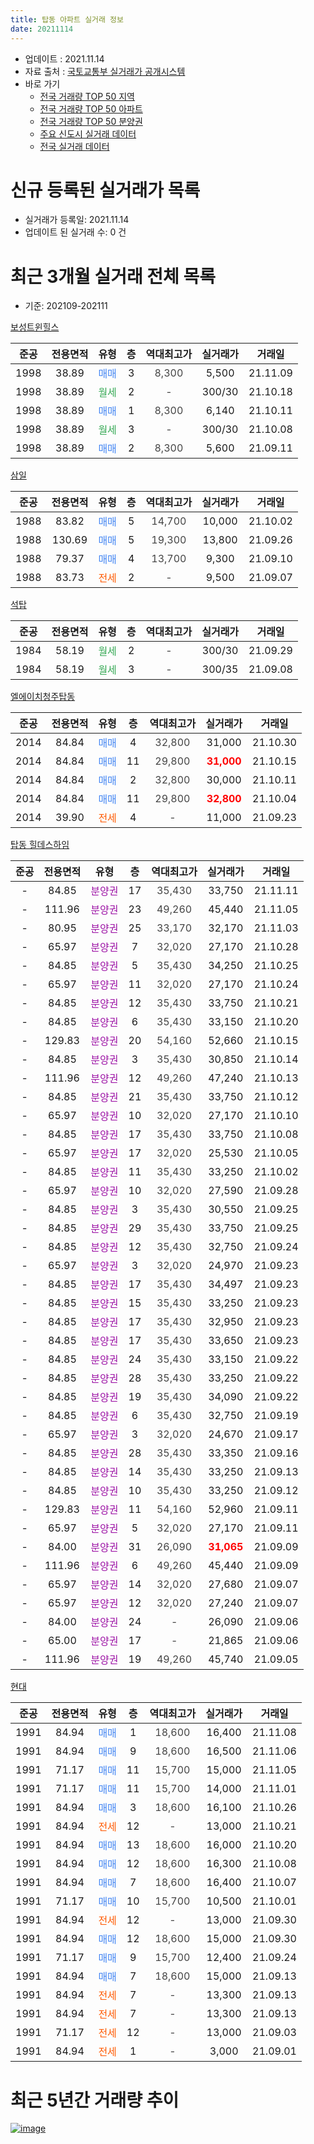 ```yaml
---
title: 탑동 아파트 실거래 정보
date: 20211114
---
```


* 업데이트 : 2021.11.14
* 자료 출처 : [국토교통부 실거래가 공개시스템](http://rt.molit.go.kr)
* 바로 가기
    * [전국 거래량 TOP 50 지역](https://apt-info.github.io/apt-trade-info/tr)
    * [전국 거래량 TOP 50 아파트](https://apt-info.github.io/apt-trade-info/ta)
    * [전국 거래량 TOP 50 분양권](https://apt-info.github.io/apt-trade-info/tb)
    * [주요 신도시 실거래 데이터](https://apt-info.github.io/apt-trade-info/newtown)
    * [전국 실거래 데이터](https://apt-info.github.io/apt-trade-info/all)



<script async src="https://pagead2.googlesyndication.com/pagead/js/adsbygoogle.js"></script>
<!-- 기본광고 -->
<ins class="adsbygoogle"
     style="display:block"
     data-ad-client="ca-pub-1142216861245946"
     data-ad-slot="4805727019"
     data-ad-format="auto"
     data-full-width-responsive="true"></ins>
<script>
     (adsbygoogle = window.adsbygoogle || []).push({});
</script>


# 신규 등록된 실거래가 목록

* 실거래가 등록일: 2021.11.14
* 업데이트 된 실거래 수: 0 건




<script async src="https://pagead2.googlesyndication.com/pagead/js/adsbygoogle.js"></script>
<!-- 기본광고 -->
<ins class="adsbygoogle"
     style="display:block"
     data-ad-client="ca-pub-1142216861245946"
     data-ad-slot="4805727019"
     data-ad-format="auto"
     data-full-width-responsive="true"></ins>
<script>
     (adsbygoogle = window.adsbygoogle || []).push({});
</script>


# 최근 3개월 실거래 전체 목록
* 기준: 202109-202111


[보성트윈힐스](https://search.naver.com/search.naver?query=%EB%B3%B4%EC%84%B1%ED%8A%B8%EC%9C%88%ED%9E%90%EC%8A%A4)

|준공|전용면적|유형|층|역대최고가|실거래가|거래일|
|:---:|:---:|:---:|:---:|:---:|:---:|:---:|
|1998|38.89|<span style="color:#4285F3">매매</span>|3|<span style="color:#444444">8,300</span>|5,500|21.11.09|
|1998|38.89|<span style="color:#34A853">월세</span>|2|<span style="color:#444444">-</span>|300/30|21.10.18|
|1998|38.89|<span style="color:#4285F3">매매</span>|1|<span style="color:#444444">8,300</span>|6,140|21.10.11|
|1998|38.89|<span style="color:#34A853">월세</span>|3|<span style="color:#444444">-</span>|300/30|21.10.08|
|1998|38.89|<span style="color:#4285F3">매매</span>|2|<span style="color:#444444">8,300</span>|5,600|21.09.11|

[삼일](https://search.naver.com/search.naver?query=%EC%82%BC%EC%9D%BC)

|준공|전용면적|유형|층|역대최고가|실거래가|거래일|
|:---:|:---:|:---:|:---:|:---:|:---:|:---:|
|1988|83.82|<span style="color:#4285F3">매매</span>|5|<span style="color:#444444">14,700</span>|10,000|21.10.02|
|1988|130.69|<span style="color:#4285F3">매매</span>|5|<span style="color:#444444">19,300</span>|13,800|21.09.26|
|1988|79.37|<span style="color:#4285F3">매매</span>|4|<span style="color:#444444">13,700</span>|9,300|21.09.10|
|1988|83.73|<span style="color:#FF5A00">전세</span>|2|<span style="color:#444444">-</span>|9,500|21.09.07|

[석탑](https://search.naver.com/search.naver?query=%EC%84%9D%ED%83%91)

|준공|전용면적|유형|층|역대최고가|실거래가|거래일|
|:---:|:---:|:---:|:---:|:---:|:---:|:---:|
|1984|58.19|<span style="color:#34A853">월세</span>|2|<span style="color:#444444">-</span>|300/30|21.09.29|
|1984|58.19|<span style="color:#34A853">월세</span>|3|<span style="color:#444444">-</span>|300/35|21.09.08|

[엘에이치청주탑동](https://search.naver.com/search.naver?query=%EC%97%98%EC%97%90%EC%9D%B4%EC%B9%98%EC%B2%AD%EC%A3%BC%ED%83%91%EB%8F%99)

|준공|전용면적|유형|층|역대최고가|실거래가|거래일|
|:---:|:---:|:---:|:---:|:---:|:---:|:---:|
|2014|84.84|<span style="color:#4285F3">매매</span>|4|<span style="color:#444444">32,800</span>|31,000|21.10.30|
|2014|84.84|<span style="color:#4285F3">매매</span>|11|<span style="color:#444444">29,800</span>|<b><span style="color:#FF0000">31,000</span></b>|21.10.15|
|2014|84.84|<span style="color:#4285F3">매매</span>|2|<span style="color:#444444">32,800</span>|30,000|21.10.11|
|2014|84.84|<span style="color:#4285F3">매매</span>|11|<span style="color:#444444">29,800</span>|<b><span style="color:#FF0000">32,800</span></b>|21.10.04|
|2014|39.90|<span style="color:#FF5A00">전세</span>|4|<span style="color:#444444">-</span>|11,000|21.09.23|

[탑동 힐데스하임](https://search.naver.com/search.naver?query=%ED%83%91%EB%8F%99+%ED%9E%90%EB%8D%B0%EC%8A%A4%ED%95%98%EC%9E%84)

|준공|전용면적|유형|층|역대최고가|실거래가|거래일|
|:---:|:---:|:---:|:---:|:---:|:---:|:---:|
|-|84.85|<span style="color:#9C11A5">분양권</span>|17|<span style="color:#444444">35,430</span>|33,750|21.11.11|
|-|111.96|<span style="color:#9C11A5">분양권</span>|23|<span style="color:#444444">49,260</span>|45,440|21.11.05|
|-|80.95|<span style="color:#9C11A5">분양권</span>|25|<span style="color:#444444">33,170</span>|32,170|21.11.03|
|-|65.97|<span style="color:#9C11A5">분양권</span>|7|<span style="color:#444444">32,020</span>|27,170|21.10.28|
|-|84.85|<span style="color:#9C11A5">분양권</span>|5|<span style="color:#444444">35,430</span>|34,250|21.10.25|
|-|65.97|<span style="color:#9C11A5">분양권</span>|11|<span style="color:#444444">32,020</span>|27,170|21.10.24|
|-|84.85|<span style="color:#9C11A5">분양권</span>|12|<span style="color:#444444">35,430</span>|33,750|21.10.21|
|-|84.85|<span style="color:#9C11A5">분양권</span>|6|<span style="color:#444444">35,430</span>|33,150|21.10.20|
|-|129.83|<span style="color:#9C11A5">분양권</span>|20|<span style="color:#444444">54,160</span>|52,660|21.10.15|
|-|84.85|<span style="color:#9C11A5">분양권</span>|3|<span style="color:#444444">35,430</span>|30,850|21.10.14|
|-|111.96|<span style="color:#9C11A5">분양권</span>|12|<span style="color:#444444">49,260</span>|47,240|21.10.13|
|-|84.85|<span style="color:#9C11A5">분양권</span>|21|<span style="color:#444444">35,430</span>|33,750|21.10.12|
|-|65.97|<span style="color:#9C11A5">분양권</span>|10|<span style="color:#444444">32,020</span>|27,170|21.10.10|
|-|84.85|<span style="color:#9C11A5">분양권</span>|17|<span style="color:#444444">35,430</span>|33,750|21.10.08|
|-|65.97|<span style="color:#9C11A5">분양권</span>|17|<span style="color:#444444">32,020</span>|25,530|21.10.05|
|-|84.85|<span style="color:#9C11A5">분양권</span>|11|<span style="color:#444444">35,430</span>|33,250|21.10.02|
|-|65.97|<span style="color:#9C11A5">분양권</span>|10|<span style="color:#444444">32,020</span>|27,590|21.09.28|
|-|84.85|<span style="color:#9C11A5">분양권</span>|3|<span style="color:#444444">35,430</span>|30,550|21.09.25|
|-|84.85|<span style="color:#9C11A5">분양권</span>|29|<span style="color:#444444">35,430</span>|33,750|21.09.25|
|-|84.85|<span style="color:#9C11A5">분양권</span>|12|<span style="color:#444444">35,430</span>|32,750|21.09.24|
|-|65.97|<span style="color:#9C11A5">분양권</span>|3|<span style="color:#444444">32,020</span>|24,970|21.09.23|
|-|84.85|<span style="color:#9C11A5">분양권</span>|17|<span style="color:#444444">35,430</span>|34,497|21.09.23|
|-|84.85|<span style="color:#9C11A5">분양권</span>|15|<span style="color:#444444">35,430</span>|33,250|21.09.23|
|-|84.85|<span style="color:#9C11A5">분양권</span>|17|<span style="color:#444444">35,430</span>|32,950|21.09.23|
|-|84.85|<span style="color:#9C11A5">분양권</span>|17|<span style="color:#444444">35,430</span>|33,650|21.09.23|
|-|84.85|<span style="color:#9C11A5">분양권</span>|24|<span style="color:#444444">35,430</span>|33,150|21.09.22|
|-|84.85|<span style="color:#9C11A5">분양권</span>|28|<span style="color:#444444">35,430</span>|33,250|21.09.22|
|-|84.85|<span style="color:#9C11A5">분양권</span>|19|<span style="color:#444444">35,430</span>|34,090|21.09.22|
|-|84.85|<span style="color:#9C11A5">분양권</span>|6|<span style="color:#444444">35,430</span>|32,750|21.09.19|
|-|65.97|<span style="color:#9C11A5">분양권</span>|3|<span style="color:#444444">32,020</span>|24,670|21.09.17|
|-|84.85|<span style="color:#9C11A5">분양권</span>|28|<span style="color:#444444">35,430</span>|33,350|21.09.16|
|-|84.85|<span style="color:#9C11A5">분양권</span>|14|<span style="color:#444444">35,430</span>|33,250|21.09.13|
|-|84.85|<span style="color:#9C11A5">분양권</span>|10|<span style="color:#444444">35,430</span>|33,250|21.09.12|
|-|129.83|<span style="color:#9C11A5">분양권</span>|11|<span style="color:#444444">54,160</span>|52,960|21.09.11|
|-|65.97|<span style="color:#9C11A5">분양권</span>|5|<span style="color:#444444">32,020</span>|27,170|21.09.11|
|-|84.00|<span style="color:#9C11A5">분양권</span>|31|<span style="color:#444444">26,090</span>|<b><span style="color:#FF0000">31,065</span></b>|21.09.09|
|-|111.96|<span style="color:#9C11A5">분양권</span>|6|<span style="color:#444444">49,260</span>|45,440|21.09.09|
|-|65.97|<span style="color:#9C11A5">분양권</span>|14|<span style="color:#444444">32,020</span>|27,680|21.09.07|
|-|65.97|<span style="color:#9C11A5">분양권</span>|12|<span style="color:#444444">32,020</span>|27,240|21.09.07|
|-|84.00|<span style="color:#9C11A5">분양권</span>|24|<span style="color:#444444">-</span>|26,090|21.09.06|
|-|65.00|<span style="color:#9C11A5">분양권</span>|17|<span style="color:#444444">-</span>|21,865|21.09.06|
|-|111.96|<span style="color:#9C11A5">분양권</span>|19|<span style="color:#444444">49,260</span>|45,740|21.09.05|


<script async src="https://pagead2.googlesyndication.com/pagead/js/adsbygoogle.js"></script>
<!-- 기본광고 -->
<ins class="adsbygoogle"
     style="display:block"
     data-ad-client="ca-pub-1142216861245946"
     data-ad-slot="4805727019"
     data-ad-format="auto"
     data-full-width-responsive="true"></ins>
<script>
     (adsbygoogle = window.adsbygoogle || []).push({});
</script>


[현대](https://search.naver.com/search.naver?query=%ED%98%84%EB%8C%80)

|준공|전용면적|유형|층|역대최고가|실거래가|거래일|
|:---:|:---:|:---:|:---:|:---:|:---:|:---:|
|1991|84.94|<span style="color:#4285F3">매매</span>|1|<span style="color:#444444">18,600</span>|16,400|21.11.08|
|1991|84.94|<span style="color:#4285F3">매매</span>|9|<span style="color:#444444">18,600</span>|16,500|21.11.06|
|1991|71.17|<span style="color:#4285F3">매매</span>|11|<span style="color:#444444">15,700</span>|15,000|21.11.05|
|1991|71.17|<span style="color:#4285F3">매매</span>|11|<span style="color:#444444">15,700</span>|14,000|21.11.01|
|1991|84.94|<span style="color:#4285F3">매매</span>|3|<span style="color:#444444">18,600</span>|16,100|21.10.26|
|1991|84.94|<span style="color:#FF5A00">전세</span>|12|<span style="color:#444444">-</span>|13,000|21.10.21|
|1991|84.94|<span style="color:#4285F3">매매</span>|13|<span style="color:#444444">18,600</span>|16,000|21.10.20|
|1991|84.94|<span style="color:#4285F3">매매</span>|12|<span style="color:#444444">18,600</span>|16,300|21.10.08|
|1991|84.94|<span style="color:#4285F3">매매</span>|7|<span style="color:#444444">18,600</span>|16,400|21.10.07|
|1991|71.17|<span style="color:#4285F3">매매</span>|10|<span style="color:#444444">15,700</span>|10,500|21.10.01|
|1991|84.94|<span style="color:#FF5A00">전세</span>|12|<span style="color:#444444">-</span>|13,000|21.09.30|
|1991|84.94|<span style="color:#4285F3">매매</span>|12|<span style="color:#444444">18,600</span>|15,000|21.09.30|
|1991|71.17|<span style="color:#4285F3">매매</span>|9|<span style="color:#444444">15,700</span>|12,400|21.09.24|
|1991|84.94|<span style="color:#4285F3">매매</span>|7|<span style="color:#444444">18,600</span>|15,000|21.09.13|
|1991|84.94|<span style="color:#FF5A00">전세</span>|7|<span style="color:#444444">-</span>|13,300|21.09.13|
|1991|84.94|<span style="color:#FF5A00">전세</span>|7|<span style="color:#444444">-</span>|13,300|21.09.13|
|1991|71.17|<span style="color:#FF5A00">전세</span>|12|<span style="color:#444444">-</span>|13,000|21.09.03|
|1991|84.94|<span style="color:#FF5A00">전세</span>|1|<span style="color:#444444">-</span>|3,000|21.09.01|



<script async src="https://pagead2.googlesyndication.com/pagead/js/adsbygoogle.js"></script>
<!-- 기본광고 -->
<ins class="adsbygoogle"
     style="display:block"
     data-ad-client="ca-pub-1142216861245946"
     data-ad-slot="4805727019"
     data-ad-format="auto"
     data-full-width-responsive="true"></ins>
<script>
     (adsbygoogle = window.adsbygoogle || []).push({});
</script>


# 최근 5년간 거래량 추이


<div style="width:100%;">
    <canvas id="deal_progress" height="200"></canvas>
</div>

<script>
new Chart(document.getElementById("deal_progress"), {
    type: 'line',
    data: {
        labels: ['16.01','16.02','16.03','16.04','16.05','16.06','16.07','16.08','16.09','16.10','16.11','16.12','17.01','17.02','17.03','17.04','17.05','17.06','17.07','17.08','17.09','17.10','17.11','17.12','18.01','18.02','18.03','18.04','18.05','18.06','18.07','18.08','18.09','18.10','18.11','18.12','19.01','19.02','19.03','19.04','19.05','19.06','19.07','19.08','19.09','19.10','19.11','19.12','20.01','20.02','20.03','20.04','20.05','20.06','20.07','20.08','20.09','20.10','20.11','20.12','21.01','21.02','21.03','21.04','21.05','21.06','21.07','21.08','21.09','21.10','21.11'],
        datasets: [{
            label: '매매/분양권',
            data: [3,2,4,8,5,3,6,5,7,6,5,1,4,4,5,4,10,3,4,4,3,3,5,8,5,3,11,6,3,3,4,2,5,3,3,1,2,1,7,4,2,4,4,4,7,8,5,6,8,7,3,561,380,121,43,16,11,19,64,30,17,20,36,37,42,38,26,33,32,24,8],
            borderColor: "rgba(66, 133, 243, 1)",
            backgroundColor: "rgba(66, 133, 243, 0.05)",
            borderWidth: 1,
            pointRadius: 0,
            fill: false,
            lineTension: 0
        },{
            label: '전/월세',
            data: [3,4,5,15,1,4,4,1,3,4,4,2,1,3,6,3,3,2,0,2,6,2,2,4,4,5,8,8,4,1,3,5,3,10,4,4,8,1,3,7,7,3,0,2,1,5,1,1,3,4,7,3,5,3,2,3,3,3,5,3,7,5,5,13,9,4,3,6,9,3,0],
            borderColor: "rgba(255, 90, 0, 1)",
            backgroundColor: "rgba(255, 90, 0, 0.05)",
            borderWidth: 1,
            pointRadius: 0,
            fill: false,
            lineTension: 0
        },{
            label: '합계',
            data: [6,6,9,23,6,7,10,6,10,10,9,3,5,7,11,7,13,5,4,6,9,5,7,12,9,8,19,14,7,4,7,7,8,13,7,5,10,2,10,11,9,7,4,6,8,13,6,7,11,11,10,564,385,124,45,19,14,22,69,33,24,25,41,50,51,42,29,39,41,27,8],
            borderColor: "rgba(0, 0, 0, 1)",
            backgroundColor: "rgba(0, 0, 0, 0.03)",
            borderWidth: 0.1,
            pointRadius: 0,
            fill: true,
            lineTension: 0
        }
        ]
    },
    options: {
        responsive: true,
        title: {
            display: false
        },
        tooltips: {
            mode: 'index',
            intersect: false
        },
        hover: {
            mode: 'nearest',
            intersect: true
        },
        scales: {
            xAxes: [{
                display: true,
                scaleLabel: {
                    display: true,
                    labelString: '년/월'
                }
            }],
            yAxes: [{
                display: true,
                ticks: {
                    suggestedMin: 0,
                },
                scaleLabel: {
                    display: true,
                    labelString: '실거래 수'
                }
            }]
        }
    }
});

</script>


[![image](https://apt-info.github.io/images/2020-01-03-apt-trade-info/1024x500.png)](https://play.google.com/store/apps/details?id=com.aptinfo.apttradeinfo)

